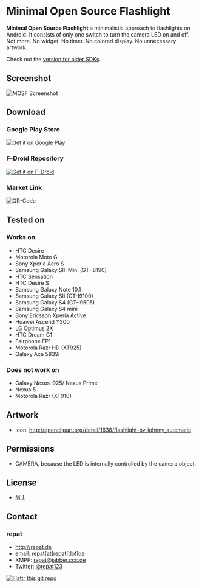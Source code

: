 Minimal Open Source Flashlight
======
**Minimal Open Source Flashlight** a minimalistic approach to flashlights on Android. It consists of only one switch to turn the camera LED on and off. Not more. No widget. No timer. No colored display. No unnecessary artwork.

Check out the [version for older SDKs](https://github.com/repat/mosf-older-sdks).

## Screenshot
![MOSF Screenshot](http://repat.de/Bilder/mosf-screenshot.png "MOSF Screenshot")

## Download

### Google Play Store
[![Get it on Google Play](https://developer.android.com/images/brand/en_generic_rgb_wo_45.png)](https://play.google.com/store/apps/details?id=de.repat.mosf)

### F-Droid Repository
[![Get it on F-Droid](https://upload.wikimedia.org/wikipedia/commons/thumb/0/0d/Get_it_on_F-Droid.svg/129px-Get_it_on_F-Droid.svg.png)](https://f-droid.org/repository/browse/?fdid=de.repat.mosf)

### Market Link
![QR-Code](http://repat.de/Bilder/qrcode-mosf.png)

## Tested on
### Works on
* HTC Desire
* Motorola Moto G
* Sony Xperia Acro S
* Samsung Galaxy SIII Mini (GT-I8190)
* HTC Sensation
* HTC Desire S
* Samsung Galaxy Note 10.1
* Samsung Galaxy SII (GT-I9100)
* Samsung Galaxy S4 (GT-I9505)
* Samsung Galaxy S4 mini
* Sony Ericsson Xperia Active
* Huawei Ascend Y300
* LG Optimus 2X
* HTC Dream G1
* Fairphone FP1
* Motorola Razr HD (XT925)
* Galaxy Ace 5839i 

### Does not work on
* Galaxy Nexus i925/ Nexus Prime
* Nexus 5
* Motorola Razr (XT910)

## Artwork
* Icon: http://openclipart.org/detail/1638/flashlight-by-johnny_automatic

## Permissions
* CAMERA, because the LED is internally controlled by the camera object.

## License 
* [MIT](http://opensource.org/licenses/MIT)

## Contact
### repat
* http://repat.de
* email: repat[at]repat[dot]de
* XMPP: repat@jabber.ccc.de
* Twitter: [@repat123](https://twitter.com/repat123 "repat123 on twitter")

[![Flattr this git repo](http://api.flattr.com/button/flattr-badge-large.png)](https://flattr.com/submit/auto?user_id=repat&url=https://github.com/repat/mosf&title=mosf&language=&tags=github&category=software)
